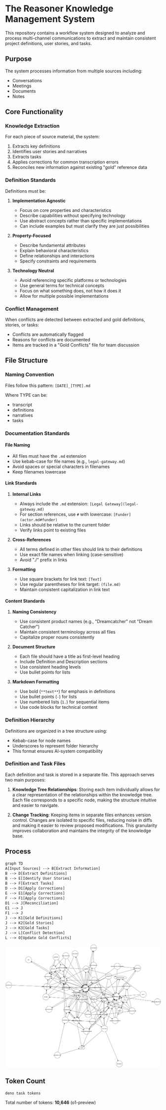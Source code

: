 # The Reasoner Knowledge Management System

This repository contains a workflow system designed to analyze and process
multi-channel communications to extract and maintain consistent project
definitions, user stories, and tasks.

## Purpose

The system processes information from multiple sources including:

- Conversations
- Meetings
- Documents
- Notes

## Core Functionality

### Knowledge Extraction

For each piece of source material, the system:

1. Extracts key definitions
2. Identifies user stories and narratives
3. Extracts tasks
4. Applies corrections for common transcription errors
5. Reconciles new information against existing "gold" reference data

### Definition Standards

Definitions must be:

1. **Implementation Agnostic**

   - Focus on core properties and characteristics
   - Describe capabilities without specifying technology
   - Use abstract concepts rather than specific implementations
   - Can include examples but must clarify they are just possibilities

2. **Property-Focused**

   - Describe fundamental attributes
   - Explain behavioral characteristics
   - Define relationships and interactions
   - Specify constraints and requirements

3. **Technology Neutral**
   - Avoid referencing specific platforms or technologies
   - Use general terms for technical concepts
   - Focus on what something does, not how it does it
   - Allow for multiple possible implementations

### Conflict Management

When conflicts are detected between extracted and gold definitions, stories, or
tasks:

- Conflicts are automatically flagged
- Reasons for conflicts are documented
- Items are tracked in a "Gold Conflicts" file for team discussion

## File Structure

### Naming Convention

Files follow this pattern: `[DATE]_[TYPE].md`

Where TYPE can be:

- transcript
- definitions
- narratives
- tasks

### Documentation Standards

#### File Naming

- All files must have the `.md` extension
- Use kebab-case for file names (e.g., `legal-gateway.md`)
- Avoid spaces or special characters in filenames
- Keep filenames lowercase

#### Link Standards

1. **Internal Links**

   - Always include the `.md` extension: `[Legal Gateway](legal-gateway.md)`
   - For section references, use `#` with lowercase: `[Funder](actor.md#funder)`
   - Links should be relative to the current folder
   - Verify links point to existing files

2. **Cross-References**

   - All terms defined in other files should link to their definitions
   - Use exact file names when linking (case-sensitive)
   - Avoid "./" prefix in links

3. **Formatting**
   - Use square brackets for link text: `[Text]`
   - Use regular parentheses for link target: `(file.md)`
   - Maintain consistent capitalization in link text

#### Content Standards

1. **Naming Consistency**

   - Use consistent product names (e.g., "Dreamcatcher" not "Dream Catcher")
   - Maintain consistent terminology across all files
   - Capitalize proper nouns consistently

2. **Document Structure**

   - Each file should have a title as first-level heading
   - Include Definition and Description sections
   - Use consistent heading levels
   - Use bullet points for lists

3. **Markdown Formatting**
   - Use bold (`**text**`) for emphasis in definitions
   - Use bullet points (`-`) for lists
   - Use numbered lists (`1.`) for sequential items
   - Use code blocks for technical content

### Definition Hierarchy

Definitions are organized in a tree structure using:

- Kebab-case for node names
- Underscores to represent folder hierarchy
- This format ensures AI-system compatibility

### Definition and Task Files

Each definition and task is stored in a separate file. This approach serves two
main purposes:

1. **Knowledge Tree Relationships**: Storing each item individually allows for a
   clear representation of the relationships within the knowledge tree. Each
   file corresponds to a specific node, making the structure intuitive and
   easier to navigate.

2. **Change Tracking**: Keeping items in separate files enhances version
   control. Changes are isolated to specific files, reducing noise in diffs and
   making it easier to review proposed modifications. This granularity improves
   collaboration and maintains the integrity of the knowledge base.

## Process

```mermaid
graph TD
A[Input Sources] --> B[Extract Information]
B --> D[Extract Definitions]
B --> E[Identify User Stories]
B --> F[Extract Tasks]
D --> D1[Apply Corrections]
E --> E1[Apply Corrections]
F --> F1[Apply Corrections]
D1 --> J[Reconciliation]
E1 --> J
F1 --> J
J --> K1[Gold Definitions]
J --> K2[Gold Stories]
J --> K3[Gold Tasks]
J --> L[Conflict Detection]
L --> O[Update Gold Conflicts]
```

![Dependency Graph](.github/markdown_dependency_graph.svg)

## Token Count

```shell
deno task tokens
```

Total number of tokens: **10,646** (o1-preview)
